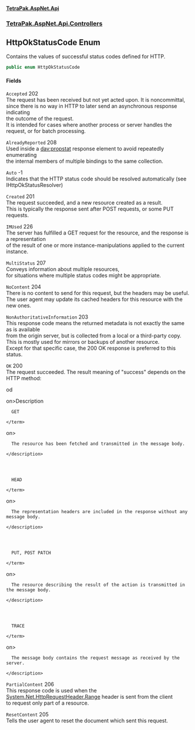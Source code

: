 #### [TetraPak.AspNet.Api](index.md 'index')
### [TetraPak.AspNet.Api.Controllers](TetraPak_AspNet_Api_Controllers.md 'TetraPak.AspNet.Api.Controllers')
## HttpOkStatusCode Enum
Contains the values of successful status codes defined for HTTP.  
```csharp
public enum HttpOkStatusCode

```
#### Fields
<a name='TetraPak_AspNet_Api_Controllers_HttpOkStatusCode_Accepted'></a>
`Accepted` 202  
The request has been received but not yet acted upon. It is noncommittal,  
since there is no way in HTTP to later send an asynchronous response indicating  
the outcome of the request.  
It is intended for cases where another process or server handles the request, or for batch processing.  
  
<a name='TetraPak_AspNet_Api_Controllers_HttpOkStatusCode_AlreadyReported'></a>
`AlreadyReported` 208  
Used inside a <dav:propstat> response element to avoid repeatedly enumerating  
the internal members of multiple bindings to the same collection.  
  
<a name='TetraPak_AspNet_Api_Controllers_HttpOkStatusCode_Auto'></a>
`Auto` -1  
Indicates that the HTTP status code should be resolved automatically (see IHttpOkStatusResolver)   
  
<a name='TetraPak_AspNet_Api_Controllers_HttpOkStatusCode_Created'></a>
`Created` 201  
The request succeeded, and a new resource created as a result.  
This is typically the response sent after POST requests, or some PUT requests.  
  
<a name='TetraPak_AspNet_Api_Controllers_HttpOkStatusCode_IMUsed'></a>
`IMUsed` 226  
The server has fulfilled a GET request for the resource, and the response is a representation  
of the result of one or more instance-manipulations applied to the current instance.  
  
<a name='TetraPak_AspNet_Api_Controllers_HttpOkStatusCode_MultiStatus'></a>
`MultiStatus` 207  
Conveys information about multiple resources,  
for situations where multiple status codes might be appropriate.  
  
<a name='TetraPak_AspNet_Api_Controllers_HttpOkStatusCode_NoContent'></a>
`NoContent` 204  
There is no content to send for this request, but the headers may be useful.  
The user agent may update its cached headers for this resource with the new ones.  
  
<a name='TetraPak_AspNet_Api_Controllers_HttpOkStatusCode_NonAuthoritativeInformation'></a>
`NonAuthoritativeInformation` 203  
This response code means the returned metadata is not exactly the same as is available  
from the origin server, but is collected from a local or a third-party copy.  
This is mostly used for mirrors or backups of another resource.  
Except for that specific case, the 200 OK response is preferred to this status.  
  
<a name='TetraPak_AspNet_Api_Controllers_HttpOkStatusCode_OK'></a>
`OK` 200  
The request succeeded. The result meaning of "success" depends on the HTTP method:  
<list type="table">  
  
od</term>  
on>Description</description>  
>  
  
  
      GET  
    </term>  
on>  
      The resource has been fetched and transmitted in the message body.  
    </description>  
  
  
  
      HEAD  
    </term>  
on>  
      The representation headers are included in the response without any message body.  
    </description>  
  
  
  
      PUT, POST PATCH  
    </term>  
on>  
      The resource describing the result of the action is transmitted in the message body.  
    </description>  
  
  
  
      TRACE  
    </term>  
on>  
      The message body contains the request message as received by the server.  
    </description>  
  
  
<a name='TetraPak_AspNet_Api_Controllers_HttpOkStatusCode_PartialContent'></a>
`PartialContent` 206  
This response code is used when the [System.Net.HttpRequestHeader.Range](https://docs.microsoft.com/en-us/dotnet/api/System.Net.HttpRequestHeader.Range 'System.Net.HttpRequestHeader.Range') header is sent from the client  
to request only part of a resource.  
  
<a name='TetraPak_AspNet_Api_Controllers_HttpOkStatusCode_ResetContent'></a>
`ResetContent` 205  
Tells the user agent to reset the document which sent this request.  
  
